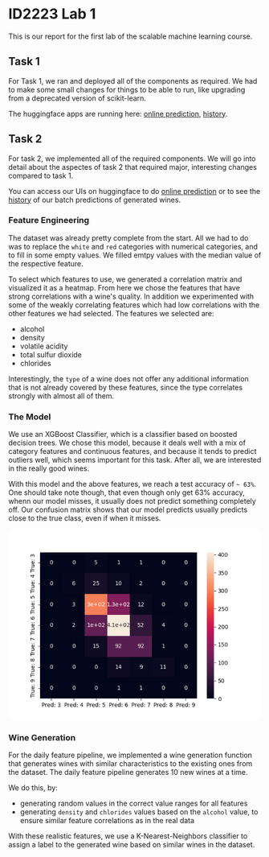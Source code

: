 # ID2223 Lab 1
This is our report for the first lab of the scalable machine learning course.

## Task 1
For Task 1, we ran and deployed all of the components as required.
We had to make some small changes for things to be able to run, like upgrading from a deprecated version of scikit-learn.

The huggingface apps are running here:
[online prediction](https://huggingface.co/spaces/zeihers-mart/iris),
[history](https://huggingface.co/spaces/zeihers-mart/iris-monitor).

## Task 2
For task 2, we implemented all of the required components. We will go into detail about the aspectes of task 2
that required major, interesting changes compared to task 1.

You can access our UIs on huggingface to do [online prediction](https://huggingface.co/spaces/zeihers-mart/Lab1-wines)
or to see the [history](https://huggingface.co/spaces/zeihers-mart/wine-monitor) of our batch predictions of generated wines.

### Feature Engineering
The dataset was already pretty complete from the start.
All we had to do was to replace the `white` and `red` categories with numerical categories,
and to fill in some empty values. We filled emtpy values with the median value of the respective feature.

To select which features to use, we generated a correlation matrix and visualized it as a heatmap.
From here we chose the features that have strong correlations with a wine's quality.
In addition we experimented with some of the weakly correlating features which had low correlations
with the other features we had selected.
The features we selected are:
- alcohol
- density
- volatile acidity
- total sulfur dioxide
- chlorides

Interestingly, the `type` of a wine does not offer any additional information that is not
already covered by these features, since the type correlates strongly with almost all of them.

### The Model
We use an XGBoost Classifier, which is a classifier based on boosted decision trees.
We chose this model, because it deals well with a mix of category features and continuous features,
and because it tends to predict outliers well, which seems important for this task.
After all, we are interested in the really good wines.

With this model and the above features, we reach a test accuracy of `~ 63%`.
One should take note though, that even though only get 63% accuracy, whenn our model misses,
it usually does not predict something completely off. Our confusion matrix shows that our model
predicts usually predicts close to the true class, even if when it misses.

![confusion matrix](./wine/wine_model/confusion_matrix.png)

### Wine Generation
For the daily feature pipeline, we implemented a wine generation function that generates wines with similar characteristics
to the existing ones from the dataset.
The daily feature pipeline generates 10 new wines at a time.

We do this, by:
- generating random values in the correct value ranges for all features
- generating `density` and `chlorides` values based on the `alcohol` value, to ensure similar feature correlations as in the real data

With these realistic features, we use a K-Nearest-Neighbors classifier to assign
a label to the generated wine based on similar wines in the dataset.
